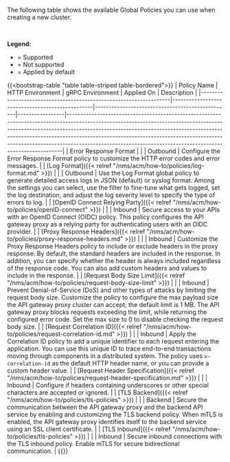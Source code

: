 The following table shows the available Global Policies you can use when creating a new cluster.

<br>

**Legend:**

- <i class="fa-solid fa-check"></i> = Supported
- <i class="fa-solid fa-x"></i> = Not supported
- <i class="fa-solid fa-circle-check center"></i> = Applied by default

{{<bootstrap-table "table table-striped table-bordered">}}
| Policy&nbsp;Name                                                  | HTTP Environment                                | gRPC Environment                                | Applied&nbsp;On | Description                                                                                                                                                                                                                                                                                                                                                                                        |
|-------------------------------------------------------------------|-------------------------------------------------|-------------------------------------------------|-----------------|----------------------------------------------------------------------------------------------------------------------------------------------------------------------------------------------------------------------------------------------------------------------------------------------------------------------------------------------------------------------------------------------------|
| Error Response Format                                             | <i class="fa-solid fa-circle-check center"></i> | <i class="fa-solid fa-circle-check center"></i> | Outbound        | Configure the Error Response Format policy to customize the HTTP error codes and error messages.                                                                                                                                                                                                                                                                                                   |
| [Log Format]({{< relref "/nms/acm/how-to/policies/log-format.md" >}})  | <i class="fa-solid fa-circle-check center"></i> | <i class="fa-solid fa-circle-check center"></i> | Outbound        | Use the Log Format global policy to generate detailed access logs in JSON (default) or syslog format.   Among the settings you can select, use the filter to fine-tune what gets logged, set the log destination, and adjust the log severity level to specify the type of errors to log.                                                                                                          |
| [OpenID Connect Relying Party]({{< relref "/nms/acm/how-to/policies/openID-connect" >}})                                      | <i class="fa-solid fa-check"></i>               | <i class="fa-solid fa-x"></i>                   | Inbound         | Secure access to your APIs with an OpenID Connect (OIDC) policy. This policy configures the API gateway proxy as a relying party for authenticating users with an OIDC provider.                                                                                                                                                                                                                   |
| [Proxy Response Headers]({{< relref "/nms/acm/how-to/policies/proxy-response-headers.md" >}}) | <i class="fa-solid fa-circle-check center"></i> | <i class="fa-solid fa-circle-check center"></i> | Inbound         | Customize the Proxy Response Headers policy to include or exclude headers in the proxy response.   By default, the standard headers are included in the response. In addition, you can specify whether the header is always included regardless of the response code.   You can also add custom headers and values to include in the response.                                                     |
| [Request Body Size Limit]({{< relref "/nms/acm/how-to/policies/request-body-size-limit" >}})                                           | <i class="fa-solid fa-circle-check center"></i> | <i class="fa-solid fa-check"></i>               | Inbound         | Prevent Denial-of-Service (DoS) and other types of attacks by limiting the request body size.   Customize the policy to configure the max payload size the API gateway proxy cluster can accept; the default limit is 1 MB. The API gateway proxy blocks requests exceeding the limit, while returning the configured error code. Set the max size to 0 to disable checking the request body size. |
| [Request Correlation ID]({{< relref "/nms/acm/how-to/policies/request-correlation-id.md" >}})                                            | <i class="fa-solid fa-circle-check center"></i> | <i class="fa-solid fa-circle-check center"></i> | Inbound         | Apply the Correlation ID policy to add a unique identifier to each request entering the application. You can use this unique ID to trace end-to-end transactions moving through components in a distributed system.   The policy uses `x-correlation-id` as the default HTTP header name, or you can provide a custom header value.                                                                |
| [Request Header Specification]({{< relref "/nms/acm/how-to/policies/request-header-specification.md" >}})                                            | <i class="fa-solid fa-check"></i>               | <i class="fa-solid fa-x"></i> | Inbound         | Configure if headers containing underscores or other special characters are accepted or ignored.                                                                |
| [TLS&nbsp;Backend]({{< relref "/nms/acm/how-to/policies/tls-policies" >}}) | <i class="fa-solid fa-check"></i>               | <i class="fa-solid fa-check"></i>               | Backend         | Secure the communication between the API gateway proxy and the backend API service by enabling and customizing the TLS backend policy.   When mTLS is enabled, the API gateway proxy identifies itself to the backend service using an SSL client certificate.                                                                                                                                     |
| [TLS Inbound]({{< relref "/nms/acm/how-to/policies/tls-policies" >}}) | <i class="fa-solid fa-check"></i>               | <i class="fa-solid fa-check"></i>               | Inbound         | Secure inbound connections with the TLS inbound policy.   Enable mTLS for secure bidirectional communication.                                                                                                                                                                                                                                                                                      |
{{</bootstrap-table>}}

<!-- Do not remove. Keep this code at the bottom of the include -->
<!-- DOCS-932 -->